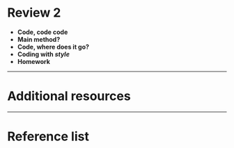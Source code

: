 <!--
$theme: default
page_number: true
footer: Java Class - Review 2
-->

# Review 2

- **Code, code code**
- **Main method?**
- **Code, where does it go?**
- **Coding with _style_**
- **Homework**

-----------------------------------------------------------------------------

# Additional resources

-----------------------------------------------------------------------------

# Reference list
